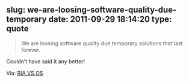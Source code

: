 slug: we-are-loosing-software-quality-due-temporary
date: 2011-09-29 18:14:20
type: quote
---

> We are loosing software quality due temporary solutions that last forever.

Couldn’t have said it any better!

 Via: [RIA VS OS](http://webreflection.blogspot.com/2011/09/ria-vs-os.html)
